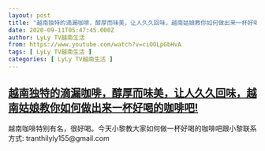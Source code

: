 ```yaml
---
layout: post
title: "越南独特的滴漏咖啡，醇厚而味美，让人久久回味，越南姑娘教你如何做出来一杯好喝的咖啡吧!"
date: 2020-09-11T05:47:45.000Z
author: LyLy TV越南生活
from: https://www.youtube.com/watch?v=ciOOLpGbHvA
tags: [ LyLy TV越南生活 ]
categories: [ LyLy TV越南生活 ]
---
```

<!--1599803265000-->
[越南独特的滴漏咖啡，醇厚而味美，让人久久回味，越南姑娘教你如何做出来一杯好喝的咖啡吧!](https://www.youtube.com/watch?v=ciOOLpGbHvA)
------

<div>
越南咖啡特别有名，很好喝。今天小黎教大家如何做一杯好喝的咖啡吧跟小黎联系方式: tranthilyly155@gmail.com
</div>
